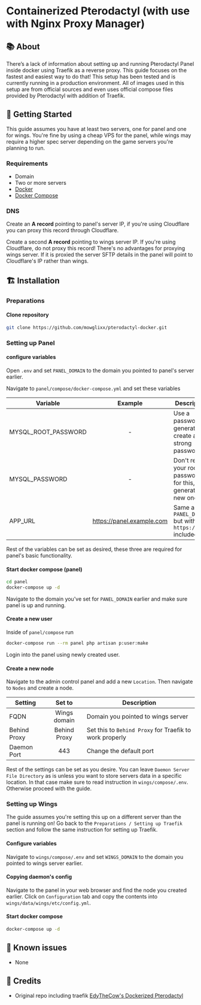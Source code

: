# Containerized Pterodactyl (with use with Nginx Proxy Manager)

## 📚 About

There’s a lack of information about setting up and running Pterodactyl Panel inside docker using Traefik as a reverse proxy. This guide focuses on the fastest and easiest way to do that! This setup has been tested and is currently running in a production environment. All of images used in this setup are from official sources and even uses official compose files provided by Pterodactyl with addition of Traefik.

## 🧰 Getting Started

This guide assumes you have at least two servers, one for panel and one for wings. You're fine by using a cheap VPS for the panel, while wings may require a higher spec server depending on the game servers you're planning to run.

### Requirements

- Domain
- Two or more servers
- [Docker](https://docs.docker.com/engine/install/ubuntu/)
- [Docker Compose](https://docs.docker.com/compose/install/)

### DNS

Create an **A record** pointing to panel's server IP, if you're using Cloudflare you can proxy this record through Cloudflare.

Create a second **A record** pointing to wings server IP. If you're using Cloudflare, do not proxy this record! There's no advantages for proxying wings server. If it is proxied the server SFTP details in the panel will point to Cloudflare's IP rather than wings.

## 🏗️ Installation

### Preparations

#### Clone repository

```sh
git clone https://github.com/mowglixx/pterodactyl-docker.git
```

### Setting up Panel

#### configure variables

Open `.env` and set `PANEL_DOMAIN` to the domain you pointed to panel's server earlier.

Navigate to `panel/compose/docker-compose.yml` and set these variables

| Variable | Example | Description |
|-|:-:|-|
| MYSQL_ROOT_PASSWORD | - | Use a password generator to create a strong password |
| MYSQL_PASSWORD | - | Don't reuse your root's password for this, generate a new one |
| APP_URL | https://panel.example.com | Same as `PANEL_DOMAIN` but with `https://` included|

Rest of the variables can be set as desired, these three are required for panel's basic functionality.

#### Start docker compose (panel)

```sh
cd panel
docker-compose up -d
```

Navigate to the domain you've set for `PANEL_DOMAIN` earlier and make sure panel is up and running.

#### Create a new user

Inside of `panel/compose` run

```sh
docker-compose run --rm panel php artisan p:user:make
```

Login into the panel using newly created user.

#### Create a new node

Navigate to the admin control panel and add a new `Location`. Then navigate to `Nodes` and create a node.

| Setting | Set to | Description |
|-|:-:|-|
| FQDN | Wings domain | Domain you pointed to wings server|
| Behind Proxy | Behind Proxy | Set this to `Behind Proxy` for Traefik to work properly|
| Daemon Port | 443 | Change the default port |

Rest of the settings can be set as you desire. You can leave `Daemon Server File Directory` as is unless you want to store servers data in a specific location. In that case make sure to read instruction in `wings/compose/.env`. Otherwise proceed with the guide.

### Setting up Wings

The guide assumes you're setting this up on a different server than the panel is running on!
Go back to the `Preparations / Setting up Traefik` section and follow the same instruction for setting up Traefik.

#### Configure variables

Navigate to `wings/compose/.env` and set `WINGS_DOMAIN` to the domain you pointed to wings server earlier.

#### Copying daemon's config

Navigate to the panel in your web browser and find the node you created earlier. Click on `Configuration` tab and copy the contents into `wings/data/wings/etc/config.yml`.

#### Start docker compose

```sh
docker-compose up -d
 ```

## 🐛 Known issues

- None

## 📜 Credits

- Original repo including traefik [EdyTheCow's Dockerized Pterodactyl](https://github.com/EdyTheCow/docker-pterodactyl)
